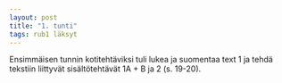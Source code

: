 ```yaml
---
layout: post
title: "1. tunti"
tags: rub1 läksyt
---
```


Ensimmäisen tunnin kotitehtäviksi tuli lukea ja suomentaa text 1 ja tehdä tekstiin liittyvät sisältötehtävät 1A + B ja 2 (s. 19-20).